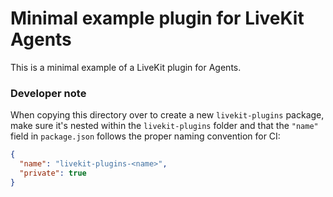 # Minimal example plugin for LiveKit Agents

This is a minimal example of a LiveKit plugin for Agents.

### Developer note

When copying this directory over to create a new `livekit-plugins` package, make sure it's nested within the `livekit-plugins` folder and that the `"name"` field in `package.json` follows the proper naming convention for CI:

```json
{
  "name": "livekit-plugins-<name>",
  "private": true
}
```
